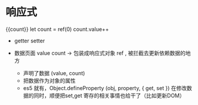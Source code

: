 # 响应式


{{count}}
let count = ref(0)
count.value++

- getter setter


- 数据页面 value count -> 包装成响应式对象 ref ,  被拦截去更新依赖数据的地方
   - 声明了数据 (value, count)
   - 把数据作为对象的属性
   - es5 就有，Object.defineProperty (obj, property, {
    get,
    set
    }) 在修改数据的同时，顺便把set,get  寄存的相关事情也给干了（比如更新DOM）
